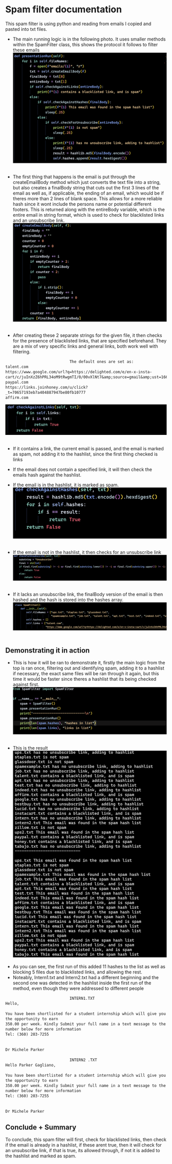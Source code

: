 # Spam filter documentation

This spam filter is using python and reading from emails I copied and pasted into txt files.

- The main running logic is in the following photo. It uses smaller methods within the SpamFilter class, this shows the protocol it follows to filter these emails
  ![](images/Screenshot%202022-11-23%20at%201.57.25%20PM.png) <br /><br />

- The first thing that happens is the email is put through the createEmailBody method which just converts the text file into a string, but also creates a finalBody string that cuts out the first 3 lines of the email as well as, if applicable, the ending of an email, which would be if theres more than 2 lines of blank space. This allows for a more reliable hash since it wont include the persons name or potential different footers. This is returned along with the entireBody variable, which is the entire email in string format, which is used to check for blacklisted links and an unsubscribe link.
  ![](images/Screenshot%202022-11-23%20at%201.59.35%20PM.png) <br /><br />
- After creating these 2 separate strings for the given file, it then checks for the presence of blacklisted links, that are specified beforehand. They are a mix of very specific links and general links, both work well with filtering.

```
                            The default ones are set as:
talent.com
https://www.google.com/url?q=https://delighted.com/e/en-x-insta-cart/c/juInXzZ6hPRL34oM9tRwgmTI/0/00vXlNt7&amp;source=gmail&amp;ust=1668893715674000&amp;usg=AOvVaw2OHXQcgLnWtNinkbpk8ssl
paypal.com
https://links.joinhoney.com/u/click?_t=70657193eb7a404887947be80fb10777
affirm.com
```

![](images/Screenshot%202022-11-23%20at%202.03.20%20PM.png)<br /><br />

- If it contains a link, the current email is passed, and the email is marked as spam, not adding it to the hashlist, since the first thing checked is links
- If the email does not contain a specified link, it will then check the emails hash against the hashlist.
- If the email is in the hashlist, it is marked as spam.
  ![](images/Screenshot%202022-11-23%20at%202.05.24%20PM.png)<br /><br />

- If the email is not in the hashlist, it then checks for an unsubscribe link
  ![](images/Screenshot%202022-11-23%20at%202.07.21%20PM.png)<br /><br />

- If it lacks an unsubscribe link, the finalBody version of the email is then hashed and the hash is stored into the hashes array.
  ![](images/Screenshot%202022-11-23%20at%202.41.03%20PM.png)<br /><br />

## Demonstrating it in action

- This is how it will be ran to demonstrate it, firstly the main logic from the top is ran once, filtering out and identifying spam, adding it to a hashlist if necessary, the exact same files will be ran through it again, but this time it would be faster since theres a hashlist that its being checked against first.
  ![](images/Screenshot%202022-11-23%20at%202.12.27%20PM.png)<br /><br />

* This is the result
  ![](images/Screenshot%202022-11-23%20at%202.39.40%20PM.png)<br /><br />
* As you can see, the first run of this added 11 hashes to the list as well as blocking 5 files due to blacklisted links, and allowing the rest.
* Noteably, Intern1.txt and Intern2.txt had a different beginning and the second one was detected in the hashlist inside the first run of the method, even though they were addressed to different people

```
                            INTERN1.TXT
Hello,

You have been shortlisted for a student internship which will give you the opportunity to earn
350.00 per week. Kindly Submit your full name in a text message to the number below for more information
Tel: (360) 203-7255


Dr Michele Parker

                            INTERN2 .TXT
Hello Parker Gagliano,

You have been shortlisted for a student internship which will give you the opportunity to earn
350.00 per week. Kindly Submit your full name in a text message to the number below for more information
Tel: (360) 203-7255


Dr Michele Parker
```

## Conclude + Summary

To conclude, this spam filter will first, check for blacklisted links, then check if the email is already in a hashlist, if these arent true, then it will check for an unsubscribe link, if that is true, its allowed through, if not it is added to the hashlist and marked as spam.
